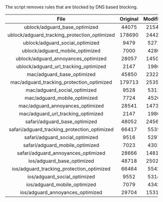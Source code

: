 The script removes rules that are blocked by DNS based blocking.


| File | Original | Modified |
|:----:|:-----:|:-----:|
| ublock/adguard_base_optimized | 44075 | 21545 |
| ublock/adguard_tracking_protection_optimized | 178690 | 24429 |
| ublock/adguard_social_optimized | 9479 | 5271 |
| ublock/adguard_mobile_optimized | 7000 | 4280 |
| ublock/adguard_annoyances_optimized | 28057 | 14502 |
| ublock/adguard_url_tracking_optimized | 2147 | 1986 |
| mac/adguard_base_optimized | 45850 | 23222 |
| mac/adguard_tracking_protection_optimized | 179713 | 25355 |
| mac/adguard_social_optimized | 9528 | 5311 |
| mac/adguard_mobile_optimized | 7724 | 4520 |
| mac/adguard_annoyances_optimized | 28541 | 14738 |
| mac/adguard_url_tracking_optimized | 2147 | 1986 |
| safari/adguard_base_optimized | 48052 | 24562 |
| safari/adguard_tracking_protection_optimized | 66417 | 5535 |
| safari/adguard_social_optimized | 9516 | 5297 |
| safari/adguard_mobile_optimized | 7023 | 4301 |
| safari/adguard_annoyances_optimized | 28666 | 14815 |
| ios/adguard_base_optimized | 48718 | 25020 |
| ios/adguard_tracking_protection_optimized | 66464 | 5542 |
| ios/adguard_social_optimized | 9552 | 5314 |
| ios/adguard_mobile_optimized | 7079 | 4342 |
| ios/adguard_annoyances_optimized | 29704 | 15312 |